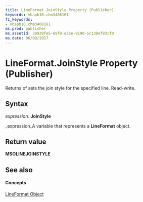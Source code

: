 ```yaml
---
title: LineFormat.JoinStyle Property (Publisher)
keywords: vbapb10.chm3408161
f1_keywords:
- vbapb10.chm3408161
ms.prod: publisher
ms.assetid: 39939fe5-69f8-e3ce-9190-5c138ef83cf0
ms.date: 06/08/2017
---
```



# LineFormat.JoinStyle Property (Publisher)

Returns of sets the join style for the specified line. Read-write.


## Syntax

 _expression_. **JoinStyle**

 _expression_A variable that represents a **LineFormat** object.


## Return value

 **MSOLINEJOINSTYLE**


## See also


#### Concepts


 [LineFormat Object](lineformat-object-publisher.md)

